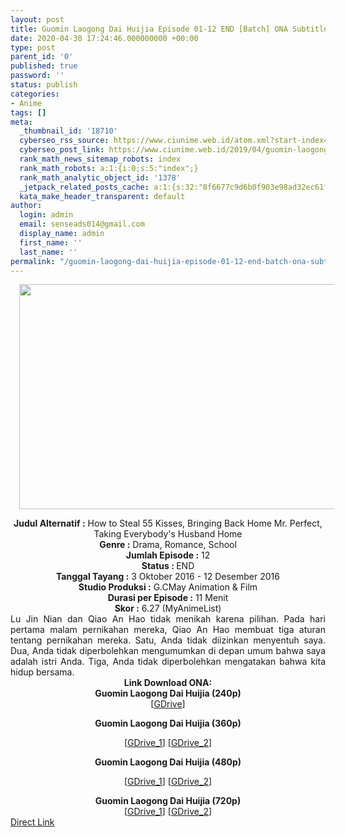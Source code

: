 ```yaml
---
layout: post
title: Guomin Laogong Dai Huijia Episode 01-12 END [Batch] ONA Subtitle Indonesia
date: 2020-04-30 17:24:46.000000000 +00:00
type: post
parent_id: '0'
published: true
password: ''
status: publish
categories:
- Anime
tags: []
meta:
  _thumbnail_id: '18710'
  cyberseo_rss_source: https://www.ciunime.web.id/atom.xml?start-index=1951&max-results=150
  cyberseo_post_link: https://www.ciunime.web.id/2019/04/guomin-laogong-dai-huijia-episode-01-12.html
  rank_math_news_sitemap_robots: index
  rank_math_robots: a:1:{i:0;s:5:"index";}
  rank_math_analytic_object_id: '1378'
  _jetpack_related_posts_cache: a:1:{s:32:"8f6677c9d6b0f903e98ad32ec61f8deb";a:2:{s:7:"expires";i:1657169945;s:7:"payload";a:0:{}}}
  kata_make_header_transparent: default
author:
  login: admin
  email: senseads014@gmail.com
  display_name: admin
  first_name: ''
  last_name: ''
permalink: "/guomin-laogong-dai-huijia-episode-01-12-end-batch-ona-subtitle-indonesia/"
---
```

<div class="separator" style="clear: both; text-align: center;"><a href="https://1.bp.blogspot.com/-kiiJn4slvYo/XL3zlu68-oI/AAAAAAAAS74/icKcmI4hT6IU5en5hAL5_aWlmOiAbKE8gCLcBGAs/s1600/Guomin%2BLaogong%2BDai%2BHuijia.jpg" imageanchor="1" style="margin-left: 1em; margin-right: 1em;"><img border="0" data-original-height="720" data-original-width="1280" height="360" src="{{ site.baseurl }}/assets/2020/04/Guomin%2BLaogong%2BDai%2BHuijia.jpg" width="640" /></a></div>
<p>
<div style="text-align: center;"><b>Judul</b><b><b> Alternatif</b> :</b> How to Steal 55 Kisses, Bringing Back Home Mr. Perfect, Taking Everybody's Husband Home</div>
<div style="text-align: center;"><b><b>Genre :</b></b> Drama, Romance, School</div>
<div style="text-align: center;"><b>Jumlah Episode :</b> 12<br /><b>Status :&nbsp;</b>END<br /><b>Tanggal Tayang :</b> 3 Oktober 2016 - 12 Desember 2016<br /><b>Studio Produksi :</b> G.CMay Animation &amp; Film<br /><b>Durasi per Episode :</b> 11 Menit</div>
<div style="text-align: center;"><b>Skor :</b> 6.27 (MyAnimeList)</div>
<div style="text-align: center;"></div>
<div style="text-align: justify;">Lu Jin Nian dan Qiao An Hao tidak menikah karena pilihan. Pada hari pertama malam pernikahan mereka, Qiao An Hao membuat tiga aturan tentang pernikahan mereka. Satu, Anda tidak diizinkan menyentuh saya. Dua, Anda tidak diperbolehkan mengumumkan di depan umum bahwa saya adalah istri Anda. Tiga, Anda tidak diperbolehkan mengatakan bahwa kita hidup bersama.</div>
<div style="text-align: justify;"></div>
<div style="text-align: justify;"></div>
<div style="text-align: center;"><b>Link Download ONA:</b></div>
<div style="text-align: center;">
<div style="text-align: center;">
<div style="text-align: center;"><b>Guomin Laogong Dai Huijia (240p)</b></div>
<div style="text-align: center;">
<div style="text-align: center;">[<a href="https://drive.google.com/uc?id=1oShTuPnvPo2liMsqSETvoWocKs7U_qJH" target="_blank" rel="noopener">GDrive</a>]</div>
<div style="text-align: center;">
<div style="text-align: center;"></div>
</div>
</div>
<p><b>Guomin Laogong Dai Huijia (360p)</b></div>
<div style="text-align: center;">[<a href="https://drive.google.com/uc?id=1lt5nMEILzlb66Eqnn7XbWyxNYbrMzIGQ" target="_blank" rel="noopener">GDrive_1</a>] [<a href="https://drive.google.com/uc?id=1GkAewzB291dPx4uMtWELrVfXa6rI4zCI" target="_blank" rel="noopener">GDrive_2</a>]</div>
<p><b>Guomin Laogong Dai Huijia (480p)</b></div>
<div style="text-align: center;">[<a href="https://drive.google.com/uc?id=1QnfKLz5PAg38jkjD4zyXsoKBOp7KFeQS" target="_blank" rel="noopener">GDrive_1</a>] [<a href="https://drive.google.com/uc?id=1kyiYLix4jwoFm2BwqEFeNVRbBuHAwrsP" target="_blank" rel="noopener">GDrive_2</a>]</p>
</div>
<div style="text-align: center;"><b>Guomin Laogong Dai Huijia (720p)</b><br />[<a href="https://drive.google.com/uc?id=11_wAsg3A5tyMSw3PL0JQClDGSfik9v2o" target="_blank" rel="noopener">GDrive_1</a>] [<a href="https://drive.google.com/uc?id=1xYgZoo9nbF_Js964kTyFi5Ww3NdFnp3t" target="_blank" rel="noopener">GDrive_2</a>]</div>
<link rel="stylesheet" href="https://cdnjs.cloudflare.com/ajax/libs/font-awesome/4.7.0/css/font-awesome.min.css" />
<div class="divbtn"> <a href="https://handymansurrender.com/fihup8buzv?key=94550f7ce39444073321dde3b8782f97" class="btn"><i class="fa fa-download"></i> Direct Link</a> </div>
